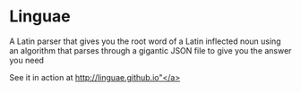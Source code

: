 Linguae
====================
A Latin parser that gives you the root word of a Latin inflected noun using an algorithm that parses through a gigantic JSON file to give you the answer you need

See it in action at <a href="http://linguae.github.io">http://linguae.github.io"</a>
